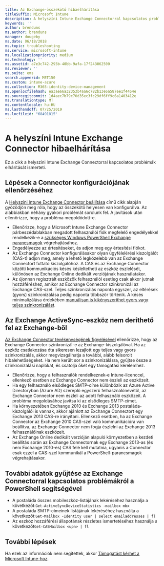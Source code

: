 ```yaml
---
title: Az Exchange-összekötő hibaelhárítása
titleSuffix: Microsoft Intune
description: A helyszíni Intune Exchange Connectorral kapcsolatos problémák elhárítása.
keywords: ''
author: brenduns
ms.author: brenduns
manager: dougeby
ms.date: 06/18/2018
ms.topic: troubleshooting
ms.service: microsoft-intune
ms.localizationpriority: medium
ms.technology: ''
ms.assetid: a7e3c742-295b-40bb-9afa-17f243062500
ms.reviewer: ''
ms.suite: ems
search.appverid: MET150
ms.custom: intune-azure
ms.collection: M365-identity-device-management
ms.openlocfilehash: ea3ae66a32353b4aa6c782b13e6a587ee1f4464e
ms.sourcegitcommit: 1d4aec7b79c70d35ec3fc29df6ff9c6a1403412e
ms.translationtype: MT
ms.contentlocale: hu-HU
ms.lasthandoff: 07/25/2019
ms.locfileid: "68491815"
---
```

# <a name="troubleshoot-the-intune-on-premises-exchange-connector"></a>A helyszíni Intune Exchange Connector hibaelhárítása

Ez a cikk a helyszíni Intune Exchange Connectorral kapcsolatos problémák elhárítását ismerteti.

## <a name="steps-for-checking-the-connector-configuration"></a>Lépések a Connector konfigurációjának ellenőrzéséhez 

A [Helyszíni Intune Exchange Connector beállítása](exchange-connector-install.md) című cikk alapján győződjön meg róla, hogy az összekötő helyesen van konfigurálva. Az alábbiakban néhány gyakori problémát sorolunk fel. A javítások után ellenőrizze, hogy a probléma megoldódott-e.

- Ellenőrizze, hogy a Microsoft Intune Exchange Connector párbeszédablakban megadott felhasználói fiók megfelelő engedélyekkel rendelkezik-e a [szükséges Windows PowerShell Exchange parancsmagok](exchange-connector-install.md#exchange-cmdlet-requirements) végrehajtásához.
- Engedélyezze az értesítéseket, és adjon meg egy értesítési fiókot.
- Az Exchange Connector konfigurálásakor olyan ügyfélelérési kiszolgálót (CAS-t) adjon meg, amely a lehető legközelebb van az Exchange Connectort futtató kiszolgálóhoz. A CAS és az Exchange Connector közötti kommunikációs késés késleltetheti az eszköz észlelését, különösen az Exchange Online dedikált verziójának használatakor.
- Az újonnan regisztrált eszközök felhasználói esetleg csak akkor jutnak hozzáféréshez, amikor az Exchange Connector szinkronizál az Exchange CAS-szel. Teljes szinkronizálás naponta egyszer, az eltérések (gyors) szinkronizálása pedig naponta többször történik.  A késés minimalizálása érdekében [manuálisan is kikényszeríthet gyors vagy teljes szinkronizálást](exchange-connector-install.md#manually-force-a-quick-sync-or-full-sync).
 
## <a name="exchange-activesync-device-not-discovered-from-exchange"></a>Az Exchange ActiveSync-eszköz nem deríthető fel az Exchange-ből
[Az Exchange Connector tevékenységének figyelésével](exchange-connector-install.md#on-premises-exchange-connector-high-availability-support) ellenőrizze, hogy az Exchange Connector szinkronizál-e az Exchange-kiszolgálóval. Ha az eszköz csatlakozása óta sikeresen lezajlott egy teljes vagy gyors szinkronizálás, akkor megvizsgálhatja a további, alább felsorolt hibalehetőségeket. Ha nem került sor a szinkronizálásra, gyűjtse össze a szinkronizálási naplókat, és csatolja őket egy támogatási kérelemhez.

- Ellenőrizze, hogy a felhasználók rendelkeznek-e Intune-licenccel, ellenkező esetben az Exchange Connector nem észleli az eszközeit.
- Ha egy felhasználó elsődleges SMTP-címe különbözik az Azure Active Directoryban (Azure AD) szereplő egyszerű felhasználónevétől, az Exchange Connector nem észleli az adott felhasználó eszközeit. A probléma megoldásához javítsa ki az elsődleges SMTP-címet.
- Ha környezetében Exchange 2010 és Exchange 2013 postaláda-kiszolgálói is vannak, akkor ajánlott az Exchange Connectort egy Exchange 2013 CAS-re irányítani. Ellenkező esetben, ha az Exchange Connector az Exchange 2010 CAS-szel való kommunikációra van beállítva, az Exchange Connector nem fogja észlelni az Exchange 2013 felhasználóinak eszközeit. 
- Az Exchange Online dedikált verzióján alapuló környezetben a kezdeti beállítás során az Exchange Connectornak egy Exchange 2013-as (és nem Exchange 2010-es) CAS felé kell mutatnia, ugyanis a Connector csak ezzel a CAS-szel kommunikál a PowerShell-parancsmagok végrehajtásakor.


## <a name="using-powershell-to-get-more-data-on-exchange-connector-issues"></a>További adatok gyűjtése az Exchange Connectorral kapcsolatos problémákról a PowerShell segítségével
- A postaláda összes mobileszköz-listájának lekéréséhez használja a következőt:`Get-ActiveSyncDeviceStatistics -mailbox mbx`
- A postaláda SMTP-címeinek listájának lekéréséhez használja a következőt:`Get-Mailbox -Identity user | select emailaddresses | fl`
- Az eszköz hozzáférési állapotának részletes ismertetéséhez használja a következőt`Get-CASMailbox <upn> | fl`

## <a name="next-steps"></a>További lépések
Ha ezek az információk nem segítettek, akkor [Támogatást kérhet a Microsoft Intune-hoz](get-support.md).
